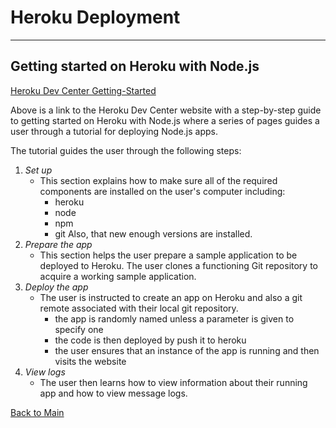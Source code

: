 # Heroku Deployment
---
## Getting started on Heroku with Node.js

[Heroku Dev Center Getting-Started](https://devcenter.heroku.com/articles/getting-started-with-nodejs)

Above is a link to the Heroku Dev Center website with a step-by-step guide to getting started on Heroku with Node.js where a series of pages guides a user through a tutorial for deploying Node.js apps.

The tutorial guides the user through the following steps:

1. *Set up* 
   - This section explains how to make sure all of the required components are installed on the user's computer including:
     - heroku
     - node
     - npm
     - git
   Also, that new enough versions are installed.
1. *Prepare the app*
   - This section helps the user prepare a sample application to be deployed to Heroku.
     The user clones a functioning Git repository to acquire a working sample application.
1. *Deploy the app*
   - The user is instructed to create an app on Heroku and also a git remote associated with their local git repository. 
     - the app is randomly named unless a parameter is given to specify one
     - the code is then deployed by push it to heroku
     - the user ensures that an instance of the app is running and then visits the website
1. *View logs*
   - The user then learns how to view information about their running app and how to view message logs.


[Back to Main](../README.md)